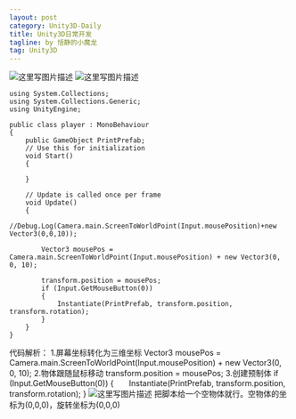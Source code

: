 ```yaml
---
layout: post
category: Unity3D-Daily
title: Unity3D日常开发
tagline: by 恬静的小魔龙
tag: Unity3D
---
```


![这里写图片描述](http://img.blog.csdn.net/20180103145352141?watermark/2/text/aHR0cDovL2Jsb2cuY3Nkbi5uZXQvcTc2NDQyNDU2Nw==/font/5a6L5L2T/fontsize/400/fill/I0JBQkFCMA==/dissolve/70/gravity/SouthEast)
![这里写图片描述](http://img.blog.csdn.net/20180103145602586?watermark/2/text/aHR0cDovL2Jsb2cuY3Nkbi5uZXQvcTc2NDQyNDU2Nw==/font/5a6L5L2T/fontsize/400/fill/I0JBQkFCMA==/dissolve/70/gravity/SouthEast)

```
using System.Collections;
using System.Collections.Generic;
using UnityEngine;

public class player : MonoBehaviour
{
    public GameObject PrintPrefab;
    // Use this for initialization
    void Start()
    {

    }

    // Update is called once per frame
    void Update()
    {
        //Debug.Log(Camera.main.ScreenToWorldPoint(Input.mousePosition)+new Vector3(0,0,10));

        Vector3 mousePos = Camera.main.ScreenToWorldPoint(Input.mousePosition) + new Vector3(0, 0, 10);

        transform.position = mousePos;
        if (Input.GetMouseButton(0))
        {
            Instantiate(PrintPrefab, transform.position, transform.rotation);
        }
    }
}

```

代码解析：
1.屏幕坐标转化为三维坐标
Vector3 mousePos = Camera.main.ScreenToWorldPoint(Input.mousePosition) + new Vector3(0, 0, 10);
2.物体跟随鼠标移动
transform.position = mousePos;
3.创建预制体
if (Input.GetMouseButton(0))
 {
       &nbsp; &nbsp;     &nbsp;          Instantiate(PrintPrefab, transform.position, transform.rotation);
}
        ![这里写图片描述](http://img.blog.csdn.net/20180103145836326?watermark/2/text/aHR0cDovL2Jsb2cuY3Nkbi5uZXQvcTc2NDQyNDU2Nw==/font/5a6L5L2T/fontsize/400/fill/I0JBQkFCMA==/dissolve/70/gravity/SouthEast)
把脚本给一个空物体就行。空物体的坐标为(0,0,0)，旋转坐标为(0,0,0)